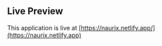 ## Live Preview

This application is live at [https://naurix.netlify.app/](https://naurix.netlify.app)
